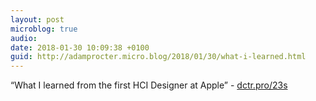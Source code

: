 ```yaml
---
layout: post
microblog: true
audio: 
date: 2018-01-30 10:09:38 +0100
guid: http://adamprocter.micro.blog/2018/01/30/what-i-learned.html
---
```

“What I learned from the first HCI Designer at Apple” - [dctr.pro/23s](http://dctr.pro/23s)
